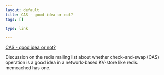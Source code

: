 ```yaml
--- 
layout: default
title: CAS - good idea or not?
tags: []

type: link

---
```

<a href="http://groups.google.com/group/redis-db/browse_thread/thread/6b8ccada4d4b79fa?pli=1">CAS - good idea or not?</a>

Discussion on the redis mailing list about whether check-and-swap (CAS) operation is a good idea in a network-based KV-store like redis. memcached has one.
